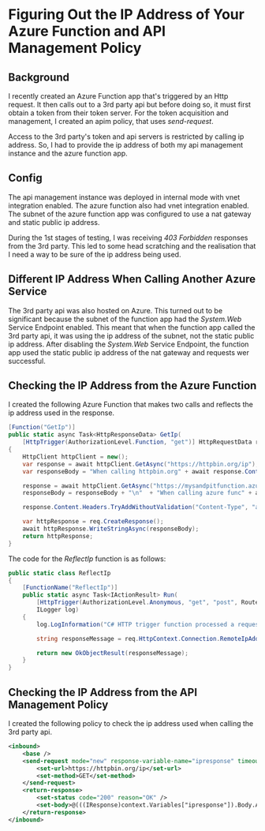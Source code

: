# Figuring Out the IP Address of Your Azure Function and API Management Policy
## Background
I recently created an Azure Function app that's triggered by an Http request. It then calls out to a 3rd party api but before doing so, it must first obtain a token from their token server. For the token acquisition and management, I created an apim policy, that uses *send-request*. 

Access to the 3rd party's token and api servers is restricted by calling ip address. So, I had to provide the ip address of both my api management instance and the azure function app.

## Config
The api management instance was deployed in internal mode with vnet integration enabled. The azure function also had vnet integration enabled. The subnet of the azure function app was configured to use a nat gateway and static public ip address.

During the 1st stages of testing, I was receiving *403 Forbidden* responses from the 3rd party. This led to some head scratching and the realisation that I need a way to be sure of the ip address being used.

## Different IP Address When Calling Another Azure Service
The 3rd party api was also hosted on Azure. This turned out to be significant because the subnet of the function app had the *System.Web* Service Endpoint enabled. This meant that when the function app called the 3rd party api, it was using the ip address of the subnet, not the static public ip address. After disabling the *System.Web* Service Endpoint, the function app used the static public ip address of the nat gateway and requests wer successful.

## Checking the IP Address from the Azure Function
I created the following Azure Function that makes two calls and reflects the ip address used in the response.

```csharp
[Function("GetIp")]
public static async Task<HttpResponseData> GetIp(
    [HttpTrigger(AuthorizationLevel.Function, "get")] HttpRequestData req)
{
    HttpClient httpClient = new();
    var response = await httpClient.GetAsync("https://httpbin.org/ip");
    var responseBody = "When calling httpbin.org" + await response.Content.ReadAsStringAsync();

    response = await httpClient.GetAsync("https://mysandpitfunction.azurewebsites.net/api/ReflectIp");
    responseBody = responseBody + "\n"  + "When calling azure func" + await response.Content.ReadAsStringAsync();

    response.Content.Headers.TryAddWithoutValidation("Content-Type", "application/json");

    var httpResponse = req.CreateResponse();
    await httpResponse.WriteStringAsync(responseBody);
    return httpResponse;
}
```

The code for the *ReflectIp* function is as follows:

```csharp
public static class ReflectIp
{
    [FunctionName("ReflectIp")]
    public static async Task<IActionResult> Run(
        [HttpTrigger(AuthorizationLevel.Anonymous, "get", "post", Route = null)] HttpRequest req,
        ILogger log)
    {
        log.LogInformation("C# HTTP trigger function processed a request.");

        string responseMessage = req.HttpContext.Connection.RemoteIpAddress?.ToString() ?? "unknown";

        return new OkObjectResult(responseMessage);
    }
}
```

## Checking the IP Address from the API Management Policy
I created the following policy to check the ip address used when calling the 3rd party api.

```xml
<inbound>
    <base />
    <send-request mode="new" response-variable-name="ipresponse" timeout="20" ignore-error="true">
        <set-url>https://httpbin.org/ip</set-url>
        <set-method>GET</set-method>
    </send-request>
    <return-response>
        <set-status code="200" reason="OK" />
        <set-body>@(((IResponse)context.Variables["ipresponse"]).Body.As<string>())</set-body>
    </return-response>
</inbound>
```
